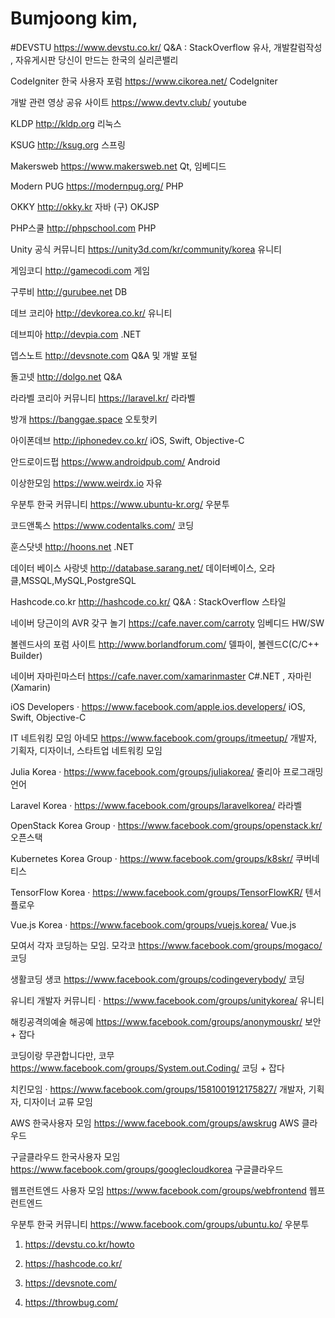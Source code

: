# Bumjoong kim,
#DEVSTU	https://www.devstu.co.kr/	Q&A : StackOverflow 유사, 개발칼럼작성 , 자유게시판	당신이 만드는 한국의 실리콘밸리

CodeIgniter 한국 사용자 포럼 https://www.cikorea.net/	CodeIgniter

개발 관련 영상 공유 사이트	https://www.devtv.club/	youtube

KLDP	http://kldp.org	리눅스

KSUG	http://ksug.org	스프링

Makersweb	https://www.makersweb.net	Qt, 임베디드

Modern PUG	https://modernpug.org/	PHP

OKKY	http://okky.kr	자바	(구) OKJSP

PHP스쿨	http://phpschool.com	PHP

Unity 공식 커뮤니티	https://unity3d.com/kr/community/korea	유니티

게임코디	http://gamecodi.com	게임

구루비	http://gurubee.net	DB

데브 코리아	http://devkorea.co.kr/	유니티

데브피아	http://devpia.com	.NET

뎁스노트	http://devsnote.com	Q&A 및 개발 포털

돌고넷	http://dolgo.net	Q&A

라라벨 코리아 커뮤니티	https://laravel.kr/	라라벨

방개	https://banggae.space	오토핫키

아이폰데브	http://iphonedev.co.kr/	iOS, Swift, Objective-C

안드로이드펍	https://www.androidpub.com/	Android

이상한모임	https://www.weirdx.io	자유

우분투 한국 커뮤니티	https://www.ubuntu-kr.org/	우분투

코드앤톡스	https://www.codentalks.com/	코딩

훈스닷넷	http://hoons.net	.NET

데이터 베이스 사랑넷	http://database.sarang.net/	데이터베이스, 오라클,MSSQL,MySQL,PostgreSQL

Hashcode.co.kr	http://hashcode.co.kr/	Q&A : StackOverflow 스타일

네이버 당근이의 AVR 갖구 놀기     https://cafe.naver.com/carroty                             임베디드 HW/SW 

볼렌드사의 포럼 사이트                  http://www.borlandforum.com/                            델파이, 볼렌드C(C/C++ Builder)

네이버 자마린마스터                        https://cafe.naver.com/xamarinmaster             C#.NET  , 자마린(Xamarin)

iOS Developers	·	https://www.facebook.com/apple.ios.developers/	iOS, Swift, Objective-C

IT 네트워킹 모임	아네모	https://www.facebook.com/groups/itmeetup/	개발자, 기획자, 디자이너, 스타트업 네트워킹 모임

Julia Korea	·	https://www.facebook.com/groups/juliakorea/	줄리아 프로그래밍 언어

Laravel Korea	·	https://www.facebook.com/groups/laravelkorea/	라라벨

OpenStack Korea Group	·	https://www.facebook.com/groups/openstack.kr/	오픈스택

Kubernetes Korea Group	·	https://www.facebook.com/groups/k8skr/	쿠버네티스

TensorFlow Korea	·	https://www.facebook.com/groups/TensorFlowKR/	텐서플로우

Vue.js Korea	·	https://www.facebook.com/groups/vuejs.korea/	Vue.js

모여서 각자 코딩하는 모임.	모각코	https://www.facebook.com/groups/mogaco/	코딩

생활코딩	생코	https://www.facebook.com/groups/codingeverybody/	코딩

유니티 개발자 커뮤니티	·	https://www.facebook.com/groups/unitykorea/	유니티

해킹공격의예술	해공예	https://www.facebook.com/groups/anonymouskr/	보안 + 잡다

코딩이랑 무관합니다만,	코무	https://www.facebook.com/groups/System.out.Coding/	코딩 + 잡다

치킨모임	·	https://www.facebook.com/groups/1581001912175827/	개발자, 기획자, 디자이너 교류 모임

AWS 한국사용자 모임                     https://www.facebook.com/groups/awskrug AWS 클라우드

구글클라우드 한국사용자 모임       https://www.facebook.com/groups/googlecloudkorea    구글클라우드

웹프런트엔드 사용자 모임              https://www.facebook.com/groups/webfrontend              웹프런트엔드 

우분투 한국 커뮤니티                      https://www.facebook.com/groups/ubuntu.ko/                우분투

1.  https://devstu.co.kr/howto 

2. https://hashcode.co.kr/ 

3. https://devsnote.com/

4. https://throwbug.com/  
